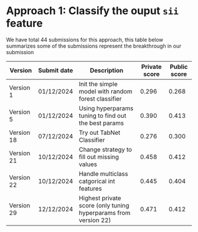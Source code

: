 # Approach 1: Classify the ouput `sii` feature
We have total 44 submissions for this approach, this table below summarizes some of the submissions represent the breakthrough in our submission

| Version     | Submit date | Description | Private score | Public score |
| --------------- | -------- | --------- | --------- | ---------- |
| Version 1 | 01/12/2024 | Init the simple model with random forest classifier | 0.296 | 0.268 |
| Version 5 | 01/12/2024 | Using hyperparams tuning to find out the best params | 0.390 | 0.413 |
| Version 18 | 07/12/2024 | Try out TabNet Classifier | 0.276 | 0.300 |
| Version 21  |  10/12/2024 | Change strategy to fill out missing values | 0.458 | 0.412 |
| Version 22 |  10/12/2024 | Handle multiclass catgorical int features | 0.445 | 0.404 |
| Version 29 | 12/12/2024 | Highest private score (only tuning hyperparams from version 22) | 0.471 | 0.412 |


